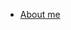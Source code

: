 <!-- markdownlint-disable first-line-h1 -->

- [About me](/)
<!-- - **Links** -->
<!-- - <a href="https://linkedin.com/in/david-shahbazyan" target="_blank" rel="noopener" title="LinkedIn" class="icn-linkedin">LinkedIn</a> -->
<!-- - <a href="https://github.com/DavidShahbazyan" target="_blank" rel="noopener" title="GitHub" class="icn-github">GitHub</a> -->
